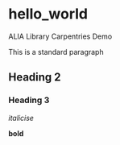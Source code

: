 # hello_world
ALIA Library Carpentries Demo

This is a standard paragraph

## Heading 2

### Heading 3

_italicise_

**bold**
